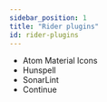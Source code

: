 ```yaml
---
sidebar_position: 1
title: "Rider plugins"
id: rider-plugins
---
```


- Atom Material Icons
- Hunspell
- SonarLint
- Continue
